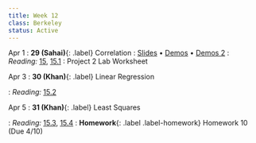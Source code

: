```yaml
---
title: Week 12
class: Berkeley
status: Active
---
```


Apr 1
: **29 (Sahai)**{: .label} Correlation
   : [Slides](https://docs.google.com/presentation/d/1Ni7mT1pkS2CC8KP8ymoqE65yrY0rk_NYIGcH6d5AuIM/edit?usp=sharing) &#8226; [Demos](https://data8.datahub.berkeley.edu/hub/user-redirect/git-pull?repo=https%3A%2F%2Fgithub.com%2Fdata-8%2Fmaterials-sp24&urlpath=tree%2Fmaterials-sp24%2Flec%2Flec29%2Flec29.ipynb) &#8226; [Demos 2](https://youtu.be/dQw4w9WgXcQ?si=sOmZ5uyVj4uktit7)
: *Reading:* [15](https://inferentialthinking.com/chapters/15/Prediction.html), [15.1](https://inferentialthinking.com/chapters/15/1/Correlation.html)
 : Project 2 Lab Worksheet

Apr 3
: **30 (Khan)**{: .label} Linear Regression
 <!-- : [Slides](#) &#8226; [Demos](#) &#8226; [Blank Demos](#) -->
: *Reading:* [15.2](https://inferentialthinking.com/chapters/15/2/Regression_Line.html)

Apr 5
: **31 (Khan)**{: .label} Least Squares
 <!-- : [Slides](#) &#8226; [Demos](#) &#8226; [Blank Demos](#) -->
: *Reading:* [15.3](https://inferentialthinking.com/chapters/15/3/Method_of_Least_Squares.html), [15.4](https://inferentialthinking.com/chapters/15/4/Least_Squares_Regression.html)
: **Homework**{: .label .label-homework} Homework 10 (Due 4/10)